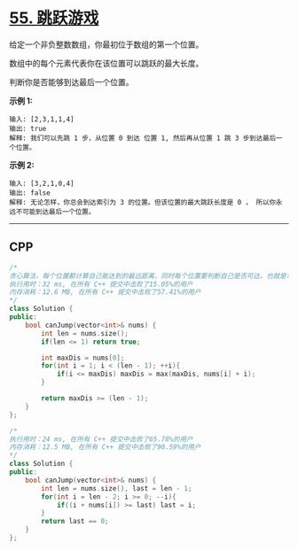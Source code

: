 # [55. 跳跃游戏](https://leetcode-cn.com/problems/jump-game/)

给定一个非负整数数组，你最初位于数组的第一个位置。

数组中的每个元素代表你在该位置可以跳跃的最大长度。

判断你是否能够到达最后一个位置。

**示例 1:**

```
输入: [2,3,1,1,4]
输出: true
解释: 我们可以先跳 1 步，从位置 0 到达 位置 1, 然后再从位置 1 跳 3 步到达最后一个位置。
```

**示例 2:**

```
输入: [3,2,1,0,4]
输出: false
解释: 无论怎样，你总会到达索引为 3 的位置。但该位置的最大跳跃长度是 0 ， 所以你永远不可能到达最后一个位置。
```

***

## CPP

```cpp
/*
贪心算法，每个位置都计算自己能达到的最远距离，同时每个位置要判断自己是否可达，也就是本位置需要在当前最远能到达的距离中。最终计算出来能到达的最远距离，与数组长度比较即可。
执行用时：32 ms, 在所有 C++ 提交中击败了15.05%的用户
内存消耗：12.6 MB, 在所有 C++ 提交中击败了57.41%的用户
*/
class Solution {
public:
    bool canJump(vector<int>& nums) {
        int len = nums.size();
        if(len <= 1) return true;

        int maxDis = nums[0];
        for(int i = 1; i < (len - 1); ++i){
            if(i <= maxDis) maxDis = max(maxDis, nums[i] + i);
        }

        return maxDis >= (len - 1);
    }
};
```





```cpp
/*
执行用时：24 ms, 在所有 C++ 提交中击败了65.78%的用户
内存消耗：12.5 MB, 在所有 C++ 提交中击败了90.59%的用户
*/
class Solution {
public:
    bool canJump(vector<int>& nums) {
        int len = nums.size(), last = len - 1;
        for(int i = len - 2; i >= 0; --i){
            if((i + nums[i]) >= last) last = i;
        }
        return last == 0;
    }
};
```

